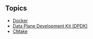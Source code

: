 ## Topics
- [Docker](docker/README.md)
- [Data Plane Development Kit (DPDK)](dpdk-20.11.3/README.md)
- [CMake](CMake/README.md)
